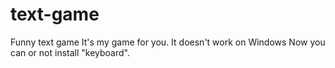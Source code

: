 # text-game
Funny text game
It's my game for you. It doesn't work on Windows
Now you can or not install "keyboard".

